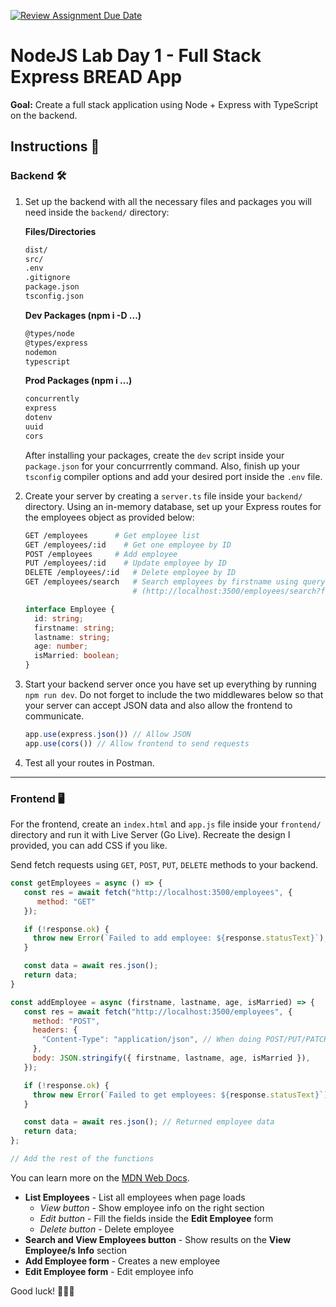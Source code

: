 [![Review Assignment Due Date](https://classroom.github.com/assets/deadline-readme-button-22041afd0340ce965d47ae6ef1cefeee28c7c493a6346c4f15d667ab976d596c.svg)](https://classroom.github.com/a/ZGkQeMEA)
# NodeJS Lab Day 1 - Full Stack Express BREAD App

**Goal:** Create a full stack application using Node + Express with TypeScript on the backend.

## Instructions 📖

### Backend 🛠️

1. Set up the backend with all the necessary files and packages you will need inside the `backend/` directory:

    **Files/Directories**

    ```bash
    dist/
    src/
    .env
    .gitignore
    package.json
    tsconfig.json
    ```

    **Dev Packages (npm i -D ...)**

    ```bash
    @types/node
    @types/express
    nodemon
    typescript
    ```

    **Prod Packages (npm i ...)**

    ```bash
    concurrently
    express
    dotenv
    uuid
    cors
    ```

    After installing your packages, create the `dev` script inside your `package.json` for your concurrrently command. Also, finish up your `tsconfig` compiler options and add your desired port inside the `.env` file.

2. Create your server by creating a `server.ts` file inside your `backend/` directory. Using an in-memory database, set up your Express routes for the employees object as provided below:

    ```bash
    GET /employees      # Get employee list
    GET /employees/:id    # Get one employee by ID
    POST /employees     # Add employee
    PUT /employees/:id    # Update employee by ID
    DELETE /employees/:id   # Delete employee by ID
    GET /employees/search   # Search employees by firstname using query parameter
                            # (http://localhost:3500/employees/search?firstname=john)
    ```

    ```ts
    interface Employee {
      id: string;
      firstname: string;
      lastname: string;
      age: number;
      isMarried: boolean;
    }
    ```

3. Start your backend server once you have set up everything by running `npm run dev`. Do not forget to include the two middlewares below so that your server can accept JSON data and also allow the frontend to communicate.

    ```ts
    app.use(express.json()) // Allow JSON
    app.use(cors()) // Allow frontend to send requests
    ```

4. Test all your routes in Postman.

---

### Frontend 🖥️

For the frontend, create an `index.html` and `app.js` file inside your `frontend/` directory and run it with Live Server (Go Live). Recreate the design I provided, you can add CSS if you like.

Send fetch requests using `GET`, `POST`, `PUT`, `DELETE` methods to your backend.

```js
const getEmployees = async () => {
   const res = await fetch("http://localhost:3500/employees", {
      method: "GET"
   });

   if (!response.ok) {
     throw new Error(`Failed to add employee: ${response.statusText}`);
   }

   const data = await res.json();
   return data;
}

const addEmployee = async (firstname, lastname, age, isMarried) => {
   const res = await fetch("http://localhost:3500/employees", {
     method: "POST",
     headers: {
       "Content-Type": "application/json", // When doing POST/PUT/PATCH, you need to set the Content-Type
     },
     body: JSON.stringify({ firstname, lastname, age, isMarried }),
   });

   if (!response.ok) {
     throw new Error(`Failed to get employees: ${response.statusText}`);
   }

   const data = await res.json(); // Returned employee data
   return data;
};

// Add the rest of the functions
```

You can learn more on the [MDN Web Docs](https://developer.mozilla.org/en-US/docs/Web/API/Fetch_API/Using_Fetch#setting_a_body).

- **List Employees** - List all employees when page loads
    - *View button* - Show employee info on the right section
    - *Edit button* - Fill the fields inside the **Edit Employee** form
    - *Delete button* - Delete employee
- **Search and View Employees button** - Show results on the **View Employee/s Info** section
- **Add Employee form** - Creates a new employee
- **Edit Employee form** - Edit employee info

Good luck! 🎉🎉🎉

